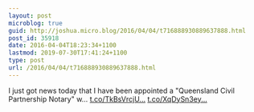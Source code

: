 ```yaml
---
layout: post
microblog: true
guid: http://joshua.micro.blog/2016/04/04/t716888930889637888.html
post_id: 35918
date: 2016-04-04T18:23:34+1100
lastmod: 2019-07-30T17:41:24+1100
type: post
url: /2016/04/04/t716888930889637888.html
---
```

I just got news today that I have been appointed a "Queensland Civil Partnership Notary" w… [t.co/TkBsVrcjU...](https://t.co/TkBsVrcjUw) [t.co/XqDySn3ey...](https://t.co/XqDySn3eyy)
